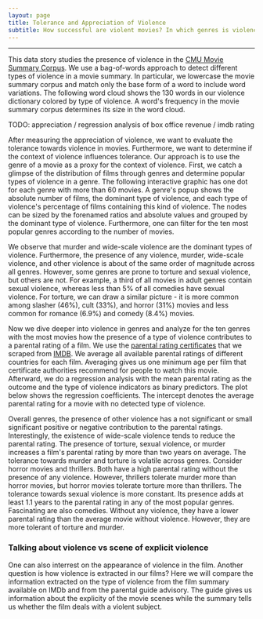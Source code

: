 ```yaml
---
layout: page
title: Tolerance and Appreciation of Violence
subtitle: How successful are violent movies? In which genres is violence more tolerated?
---
```

* * *

This data story studies the presence of violence in the [CMU Movie Summary Corpus](http://www.cs.cmu.edu/~ark/personas/). We use a bag-of-words approach to detect different types of violence in a movie summary. In particular, we lowercase the movie summary corpus and match only the base form of a word to include word variations. The following word cloud shows the 130 words in our violence dictionary colored by type of violence. A word's frequency in the movie summary corpus determines its size in the word cloud. 

<div class="flourish-embed" data-src="visualisation/12251430"><script src="https://public.flourish.studio/resources/embed.js"></script></div>

TODO: appreciation / regression analysis of box office revenue / imdb rating 

After measuring the appreciation of violence, we want to evaluate the tolerance towards violence in movies. Furthermore, we want to determine if the context of violence influences tolerance. Our approach is to use the genre of a movie as a proxy for the context of violence. First, we catch a glimpse of the distribution of films through genres and determine popular types of violence in a genre. The following interactive graphic has one dot for each genre with more than 60 movies. A genre's popup shows the absolute number of films, the dominant type of violence, and each type of violence's percentage of films containing this kind of violence. The nodes can be sized by the forenamed ratios and absolute values and grouped by the dominant type of violence. Furthermore, one can filter for the ten most popular genres according to the number of movies. 

<div class="flourish-embed flourish-survey" data-src="visualisation/12237943"><script src="https://public.flourish.studio/resources/embed.js"></script></div>

We observe that murder and wide-scale violence are the dominant types of violence. Furthermore, the presence of any violence, murder, wide-scale violence, and other violence is about of the same order of magnitude across all genres. However, some genres are prone to torture and sexual violence, but others are not. For example, a third of all movies in adult genres contain sexual violence, whereas less than 5% of all comedies have sexual violence. For torture, we can draw a similar picture - it is more common among slasher (46%), cult (33%), and horror (31%) movies and less common for romance (6.9%) and comedy (8.4%) movies. 

Now we dive deeper into violence in genres and analyze for the ten genres with the most movies how the presence of a type of violence contributes to a parental rating of a film. We use the [parental rating certificates](https://help.imdb.com/article/contribution/titles/certificates/GU757M8ZJ9ZPXB39?ref_=helpart_nav_27#) that we scraped from [IMDB](https://www.imdb.com). We average all available parental ratings of different countries for each film. Averaging gives us one minimum age per film that certificate authorities recommend for people to watch this movie. Afterward, we do a regression analysis with the mean parental rating as the outcome and the type of violence indicators as binary predictors. The plot below shows the regression coefficients. The intercept denotes the average parental rating for a movie with no detected type of violence. 

<div class="flourish-embed flourish-chart" data-src="visualisation/12239226"><script src="https://public.flourish.studio/resources/embed.js"></script></div>

Overall genres, the presence of other violence has a not significant or small significant positive or negative contribution to the parental ratings. Interestingly, the existence of wide-scale violence tends to reduce the parental rating. The presence of torture, sexual violence, or murder increases a film's parental rating by more than two years on average. The tolerance towards murder and torture is volatile across genres. Consider horror movies and thrillers. Both have a high parental rating without the presence of any violence. However, thrillers tolerate murder more than horror movies, but horror movies tolerate torture more than thrillers. The tolerance towards sexual violence is more constant. Its presence adds at least 1.1 years to the parental rating in any of the most popular genres.  Fascinating are also comedies. Without any violence, they have a lower parental rating than the average movie without violence. However, they are more tolerant of torture and murder. 


### Talking about violence vs scene of explicit violence

One can also interrest on the appearance of violence in the film. Another question is how violence is extracted in our films? Here we will compare the information extracted on the type of violence from the film summary available on IMDb and from the parental guide advisory. The guide gives us information about the explicity of the movie scenes while the summary tells us whether the film deals with a violent subject. 

<div class="flourish-embed flourish-chart" data-src="visualisation/12251739"><script src="https://public.flourish.studio/resources/embed.js"></script></div>






